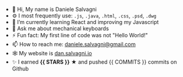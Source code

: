 - 👋 Hi, My name is Daniele Salvagni
- ⚙️ I most frequently use: `.js`, `.java`, `.html`, `.css`, `.psd`, `.dwg`
- 🌱 I’m currently learning React and improving my Javascript
- 💬 Ask me about mechanical keyboards
- ⚡ Fun fact: My first line of code was not "Hello World!"
- 📫 How to reach me: daniele.salvagni@gmail.com
- 🕸️ My website is [dan.salvagni.io](https://dan.salvagni.io)
- ✨ I earned **{{ STARS }}** ★ and pushed {{ COMMITS }} commits on Github
